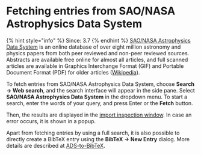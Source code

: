 # Fetching entries from SAO/NASA Astrophysics Data System

{% hint style="info" %}
Since: 3.7
{% endhint %}
[SAO/NASA Astrophysics Data System](http://www.adsabs.harvard.edu/) is an online database of over eight million astronomy and physics papers from both peer reviewed and non-peer reviewed sources. Abstracts are available free online for almost all articles, and full scanned articles are available in Graphics Interchange Format \(GIF\) and Portable Document Format \(PDF\) for older articles \([Wikipedia](https://en.wikipedia.org/wiki/Astrophysics_Data_System)\).

To fetch entries from SAO/NASA Astrophysics Data System, choose **Search → Web search**, and the search interface will appear in the side pane. Select **SAO/NASA Astrophysics Data System** in the dropdown menu. To start a search, enter the words of your query, and press Enter or the **Fetch** button.

Then, the results are displayed in the [import inspection window](../import-export/). In case an error occurs, it is shown in a popup.

Apart from fetching entries by using a full search, it is also possible to directly create a BibTeX entry using the **BibTeX → New Entry** dialog.
More details are described at [ADS-to-BibTeX](../import-using-publication-identifiers/adstobibtex.md).

